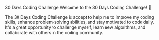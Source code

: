 30 Days Coding Challenge
Welcome to the 30 Days Coding Challenge! 🚀

The 30 Days Coding Challenge is accept to help me to improve my coding skills, enhance problem-solving abilities, and stay motivated to code daily. 
It's a great opportunity to challenge myself, learn new algorithms, and collaborate with others in the coding community.
